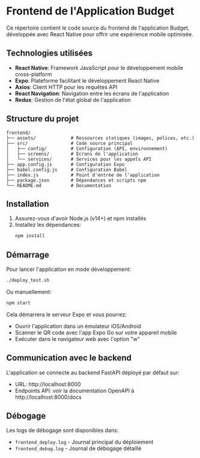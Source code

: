 # Frontend de l'Application Budget

Ce répertoire contient le code source du frontend de l'application Budget, développée avec React Native pour offrir une expérience mobile optimisée.

## Technologies utilisées

- **React Native**: Framework JavaScript pour le développement mobile cross-platform
- **Expo**: Plateforme facilitant le développement React Native
- **Axios**: Client HTTP pour les requêtes API
- **React Navigation**: Navigation entre les écrans de l'application
- **Redux**: Gestion de l'état global de l'application

## Structure du projet

```
frontend/
├── assets/             # Ressources statiques (images, polices, etc.)
├── src/                # Code source principal
│   ├── config/         # Configuration (API, environnement)
│   ├── screens/        # Écrans de l'application
│   └── services/       # Services pour les appels API
├── app.config.js       # Configuration Expo
├── babel.config.js     # Configuration Babel
├── index.js            # Point d'entrée de l'application
├── package.json        # Dépendances et scripts npm
└── README.md           # Documentation
```

## Installation

1. Assurez-vous d'avoir Node.js (v14+) et npm installés
2. Installez les dépendances:
   ```bash
   npm install
   ```

## Démarrage

Pour lancer l'application en mode développement:

```bash
./deploy_test.sh
```

Ou manuellement:

```bash
npm start
```

Cela démarrera le serveur Expo et vous pourrez:
- Ouvrir l'application dans un émulateur iOS/Android
- Scanner le QR code avec l'app Expo Go sur votre appareil mobile
- Exécuter dans le navigateur web avec l'option "w"

## Communication avec le backend

L'application se connecte au backend FastAPI déployé par défaut sur:
- URL: http://localhost:8000
- Endpoints API: voir la documentation OpenAPI à http://localhost:8000/docs

## Débogage

Les logs de débogage sont disponibles dans:
- `frontend_deploy.log` - Journal principal du déploiement
- `frontend_debug.log` - Journal de débogage détaillé 